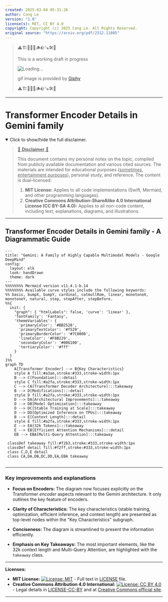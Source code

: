 ```yaml
---
created: 2025-03-04 05:31:26
author: Cong Le
version: "1.0"
license(s): MIT, CC BY 4.0
copyright: Copyright (c) 2025 Cong Le. All Rights Reserved.
original source: "https://arxiv.org/pdf/2312.11805"
---
```


> ⚠️🏗️🚧🦺🧱🪵🪨🪚🛠️👷
> 
> This is a working draft in progress
> 
> ![Loading...](https://media0.giphy.com/media/v1.Y2lkPTc5MGI3NjExYnRtcmsydWdxbXNvMWJoeHJ2eGduY245anR2OTBoMGc3d2oydHM3eCZlcD12MV9pbnRlcm5hbF9naWZfYnlfaWQmY3Q9Zw/26DMYLL7oeWjuOdKU/giphy.gif)
>
> gif image is provided by [Giphy](https://giphy.com)
> 
> ⚠️🏗️🚧🦺🧱🪵🪨🪚🛠️👷


----


# Transformer Encoder Details in Gemini family
<details open>
<summary>Click to show/hide the full disclaimer.</summary>
   
> <ins>📢 **Disclaimer** 🚨</ins>
>
> This document contains my personal notes on the topic,
> compiled from publicly available documentation and various cited sources.
> The materials are intended for educational purposes (<ins>sometimes, entertainment purposes</ins>), personal study, and reference.
> The content is dual-licensed:
> 1. **MIT License:** Applies to all code implementations (Swift, Mermaid, and other programming languages).
> 2. **Creative Commons Attribution-ShareAlike 4.0 International License (CC BY-SA 4.0):** Applies to all non-code content, including text, explanations, diagrams, and illustrations.

</details>

---


## Transformer Encoder Details in Gemini family - A Diagrammatic Guide 


```mermaid
---
title: "Gemini: A Family of Highly Capable Multimodal Models - Google DeepMind"
config:
  layout: elk
  look: handDrawn
  theme: dark
---
%%%%%%%% Mermaid version v11.4.1-b.14
%%%%%%%% Available curve styles include the following keywords:
%% basis, bumpX, bumpY, cardinal, catmullRom, linear, monotoneX, monotoneY, natural, step, stepAfter, stepBefore.
%%{
  init: {
    "graph": { "htmlLabels": false, 'curve': 'linear' },
    'fontFamily': 'Fantasy',
    'themeVariables': {
      'primaryColor': '#BB2528',
      'primaryTextColor': '#f529',
      'primaryBorderColor': '#7C0000',
      'lineColor': '#F8B229',
      'secondaryColor': '#006100',
      'tertiaryColor': '#fff'
    }
  }
}%%
graph TD
    A[Transformer Encoder] --> B{Key Characteristics}
    style A fill:#a3ae,stroke:#333,stroke-width:1px
    B --> C[Foundation]:::detail
    style C fill:#a2fa,stroke:#333,stroke-width:1px
    C --> CA[Transformer Decoder Architecture]:::takeaway
    B --> D[Modifications]:::detail
    style D fill:#a2fa,stroke:#333,stroke-width:1px
    D --> DA[Architectural Improvements]:::takeaway
    D --> DB[Model Optimization]:::takeaway
    D --> DC[Stable Training at Scale]:::takeaway
    D --> DD[Optimized Inference on TPUs]:::takeaway
    B --> E[Context Length]:::detail
    style E fill:#a2fa,stroke:#333,stroke-width:1px
    E --> EA[32k Tokens]:::takeaway
    E --> EB[Efficient Attention Mechanisms]:::detail
    EB --> EBA[Multi-Query Attention]:::takeaway

 classDef takeaway fill:#f2b3,stroke:#333,stroke-width:1px
 classDef detail fill:#f2ff,stroke:#333,stroke-width:1px
 class C,D,E detail
 class CA,DA,DB,DC,DD,EA,EBA takeaway
 
```

---


### Key improvements and explanations

*   **Focus on Encoders:** The diagram now focuses explicitly on the Transformer *encoder* aspects relevant to the Gemini architecture. It only outlines the key feature of encoders.

*   **Clarity of Characteristics:**  The key characteristics (stable training, optimization, efficient inference, and context length) are presented as top-level nodes within the "Key Characteristics" subgraph.

*   **Conciseness:**  The diagram is streamlined to present the information efficiently.

*   **Emphasis on Key Takeaways:**  The most important elements, like the 32k context length and Multi-Query Attention, are highlighted with the `takeaway` class.




---
**Licenses:**

- **MIT License:**  [![License: MIT](https://img.shields.io/badge/License-MIT-yellow.svg)](LICENSE) - Full text in [LICENSE](LICENSE) file.
- **Creative Commons Attribution 4.0 International:** [![License: CC BY 4.0](https://licensebuttons.net/l/by/4.0/88x31.png)](LICENSE-CC-BY) - Legal details in [LICENSE-CC-BY](LICENSE-CC-BY) and at [Creative Commons official site](http://creativecommons.org/licenses/by/4.0/).

---
